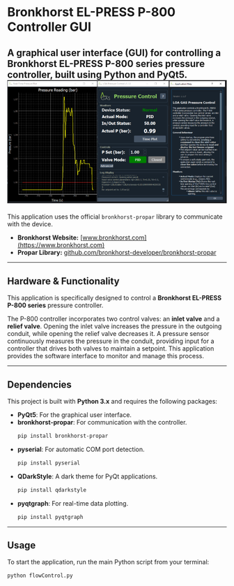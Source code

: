 # Bronkhorst EL-PRESS P-800 Controller GUI

A graphical user interface (GUI) for controlling a Bronkhorst EL-PRESS P-800 series pressure controller, built using Python and PyQt5.
![Application Screenshot](bronk.png)
---

This application uses the official `bronkhorst-propar` library to communicate with the device.
* **Bronkhorst Website:** [www.bronkhorst.com](https://www.bronkhorst.com)
* **Propar Library:** [github.com/bronkhorst-developer/bronkhorst-propar](https://github.com/bronkhorst-developer/bronkhorst-propar)
  
---

## Hardware & Functionality

This application is specifically designed to control a **Bronkhorst EL-PRESS P-800 series** pressure controller.

The P-800 controller incorporates two control valves: an **inlet valve** and a **relief valve**. Opening the inlet valve increases the pressure in the outgoing conduit, while opening the relief valve decreases it. A pressure sensor continuously measures the pressure in the conduit, providing input for a controller that drives both valves to maintain a setpoint. This application provides the software interface to monitor and manage this process.

---

## Dependencies

This project is built with **Python 3.x** and requires the following packages:

* **PyQt5**: For the graphical user interface.
* **bronkhorst-propar**: For communication with the controller.
    ```bash
    pip install bronkhorst-propar
    ```
* **pyserial**: For automatic COM port detection.
    ```bash
    pip install pyserial
    ```
* **QDarkStyle**: A dark theme for PyQt applications.
    ```bash
    pip install qdarkstyle
    ```
* **pyqtgraph**: For real-time data plotting.
    ```bash
    pip install pyqtgraph
    ```

---

## Usage

To start the application, run the main Python script from your terminal:

```bash
python flowControl.py
